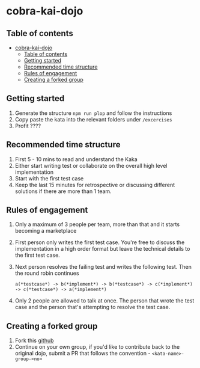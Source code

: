 # cobra-kai-dojo

## Table of contents
- [cobra-kai-dojo](#cobra-kai-dojo)
  - [Table of contents](#table-of-contents)
  - [Getting started](#getting-started)
  - [Recommended time structure](#recommended-time-structure)
  - [Rules of engagement](#rules-of-engagement)
  - [Creating a forked group](#creating-a-forked-group)

## Getting started

1. Generate the structure `npm run plop` and follow the instructions
2. Copy paste the kata into the relevant folders under `/excercises`
3. Profit ????

## Recommended time structure

1. First 5 - 10 mins to read and understand the Kaka
2. Either start writing test or collaborate on the overall high level implementation
3. Start with the first test case
4. Keep the last 15 minutes for retrospective or discussing different solutions if there are more than 1 team.

## Rules of engagement

1. Only a maximum of 3 people per team, more than that and it starts becoming a marketplace
2. First person only writes the first test case. You're free to discuss the implementation in a high order format but leave the technical details to the first test case.
3. Next person resolves the failing test and writes the following test. Then the round robin continues

    ```
    a(*testcase*) -> b(*implement*) -> b(*testcase*) -> c(*implement*) -> c(*testcase*) -> a(*implement*)
    ```

4. Only 2 people are allowed to talk at once. The person that wrote the test case and the person that's attempting to resolve the test case.

## Creating a forked group

1. Fork this [github](https://github.com/AndrewThian/cobra-kai-dojo)
2. Continue on your own group, if you'd like to contribute back to the original dojo, submit a PR that follows the convention - `<kata-name>-group-<no>`